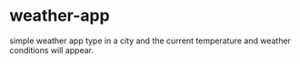 # weather-app

simple weather app
type in a city and the current temperature and weather conditions will appear.
